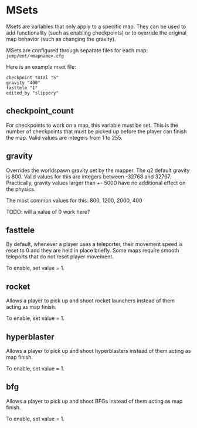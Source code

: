 # MSets
Msets are variables that only apply to a specific map.  They can be used to add functionality (such as enabling checkpoints) or to override the original map behavior (such as changing the gravity).

MSets are configured through separate files for each map: `jump/ent/<mapname>.cfg`

Here is an example mset file:
```
checkpoint_total "5"
gravity "400"
fasttele "1"
edited_by "slippery"
```

## checkpoint_count
For checkpoints to work on a map, this variable must be set.  This is the number of checkpoints that must be picked up before the player can finish the map.  Valid values are integers from 1 to 255.

## gravity
Overrides the worldspawn gravity set by the mapper.  The q2 default gravity is 800.  Valid values for this are integers between -32768 and 32767.  Practically, gravity values larger than +- 5000 have no additional effect on the physics.

The most common values for this: 800, 1200, 2000, 400

TODO: will a value of 0 work here?

## fasttele
By default, whenever a player uses a teleporter, their movement speed is reset to 0 and they are held in place briefly.  Some maps require smooth teleports that do not reset player movement.

To enable, set value = 1.

## rocket
Allows a player to pick up and shoot rocket launchers instead of them acting as map finish.

To enable, set value = 1.

## hyperblaster
Allows a player to pick up and shoot hyperblasters instead of them acting as map finish.

To enable, set value = 1.

## bfg
Allows a player to pick up and shoot BFGs instead of them acting as map finish.

To enable, set value = 1.

